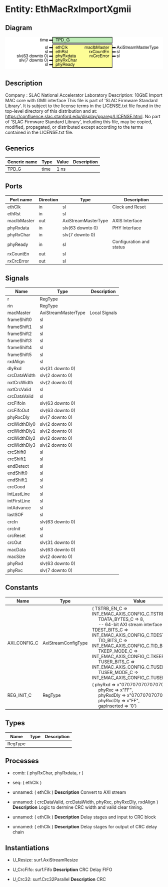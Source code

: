 # Entity: EthMacRxImportXgmii

## Diagram

![Diagram](EthMacRxImportXgmii.svg "Diagram")
## Description

Company    : SLAC National Accelerator Laboratory
Description: 10GbE Import MAC core with GMII interface
This file is part of 'SLAC Firmware Standard Library'.
It is subject to the license terms in the LICENSE.txt file found in the
top-level directory of this distribution and at:
   https://confluence.slac.stanford.edu/display/ppareg/LICENSE.html.
No part of 'SLAC Firmware Standard Library', including this file,
may be copied, modified, propagated, or distributed except according to
the terms contained in the LICENSE.txt file.
## Generics

| Generic name | Type | Value | Description |
| ------------ | ---- | ----- | ----------- |
| TPD_G        | time | 1 ns  |             |
## Ports

| Port name   | Direction | Type                | Description              |
| ----------- | --------- | ------------------- | ------------------------ |
| ethClk      | in        | sl                  | Clock and Reset          |
| ethRst      | in        | sl                  |                          |
| macIbMaster | out       | AxiStreamMasterType | AXIS Interface           |
| phyRxdata   | in        | slv(63 downto 0)    | PHY Interface            |
| phyRxChar   | in        | slv(7 downto 0)     |                          |
| phyReady    | in        | sl                  | Configuration and status |
| rxCountEn   | out       | sl                  |                          |
| rxCrcError  | out       | sl                  |                          |
## Signals

| Name         | Type                | Description   |
| ------------ | ------------------- | ------------- |
| r            | RegType             |               |
| rin          | RegType             |               |
| macMaster    | AxiStreamMasterType | Local Signals |
| frameShift0  | sl                  |               |
| frameShift1  | sl                  |               |
| frameShift2  | sl                  |               |
| frameShift3  | sl                  |               |
| frameShift4  | sl                  |               |
| frameShift5  | sl                  |               |
| rxdAlign     | sl                  |               |
| dlyRxd       | slv(31 downto 0)    |               |
| crcDataWidth | slv(2 downto 0)     |               |
| nxtCrcWidth  | slv(2 downto 0)     |               |
| nxtCrcValid  | sl                  |               |
| crcDataValid | sl                  |               |
| crcFifoIn    | slv(63 downto 0)    |               |
| crcFifoOut   | slv(63 downto 0)    |               |
| phyRxcDly    | slv(7 downto 0)     |               |
| crcWidthDly0 | slv(2 downto 0)     |               |
| crcWidthDly1 | slv(2 downto 0)     |               |
| crcWidthDly2 | slv(2 downto 0)     |               |
| crcWidthDly3 | slv(2 downto 0)     |               |
| crcShift0    | sl                  |               |
| crcShift1    | sl                  |               |
| endDetect    | sl                  |               |
| endShift0    | sl                  |               |
| endShift1    | sl                  |               |
| crcGood      | sl                  |               |
| intLastLine  | sl                  |               |
| intFirstLine | sl                  |               |
| intAdvance   | sl                  |               |
| lastSOF      | sl                  |               |
| crcIn        | slv(63 downto 0)    |               |
| crcInit      | sl                  |               |
| crcReset     | sl                  |               |
| crcOut       | slv(31 downto 0)    |               |
| macData      | slv(63 downto 0)    |               |
| macSize      | slv(2 downto 0)     |               |
| phyRxd       | slv(63 downto 0)    |               |
| phyRxc       | slv(7 downto 0)     |               |
## Constants

| Name         | Type                | Value                                                                                                                                                                                                                                                                                                                                                                                                                                                                                                                                                                                                                                                                 | Description |
| ------------ | ------------------- | --------------------------------------------------------------------------------------------------------------------------------------------------------------------------------------------------------------------------------------------------------------------------------------------------------------------------------------------------------------------------------------------------------------------------------------------------------------------------------------------------------------------------------------------------------------------------------------------------------------------------------------------------------------------- | ----------- |
| AXI_CONFIG_C | AxiStreamConfigType |  (       TSTRB_EN_C    => INT_EMAC_AXIS_CONFIG_C.TSTRB_EN_C,<br><span style="padding-left:20px">       TDATA_BYTES_C => 8,<br><span style="padding-left:20px">               -- 64-bit AXI stream interface       TDEST_BITS_C  => INT_EMAC_AXIS_CONFIG_C.TDEST_BITS_C,<br><span style="padding-left:20px">       TID_BITS_C    => INT_EMAC_AXIS_CONFIG_C.TID_BITS_C,<br><span style="padding-left:20px">       TKEEP_MODE_C  => INT_EMAC_AXIS_CONFIG_C.TKEEP_MODE_C,<br><span style="padding-left:20px">       TUSER_BITS_C  => INT_EMAC_AXIS_CONFIG_C.TUSER_BITS_C,<br><span style="padding-left:20px">       TUSER_MODE_C  => INT_EMAC_AXIS_CONFIG_C.TUSER_MODE_C) |             |
| REG_INIT_C   | RegType             |  (       phyRxd      => x"0707070707070707",<br><span style="padding-left:20px">       phyRxc      => x"FF",<br><span style="padding-left:20px">       phyRxdDly   => x"0707070707070707",<br><span style="padding-left:20px">       phyRxcDly   => x"FF",<br><span style="padding-left:20px">       gapInserted => '0')                                                                                                                                                                                                                                                                                                                                              |             |
## Types

| Name    | Type | Description |
| ------- | ---- | ----------- |
| RegType |      |             |
## Processes
- comb: ( phyRxChar, phyRxdata, r )
- seq: ( ethClk )
- unnamed: ( ethClk )
**Description**
Convert to AXI stream

- unnamed: ( crcDataValid, crcDataWidth, phyRxc, phyRxcDly, rxdAlign )
**Description**
Logic to dermine CRC width and valid clear timing.

- unnamed: ( ethClk )
**Description**
Delay stages and input to CRC block

- unnamed: ( ethClk )
**Description**
Delay stages for output of CRC delay chain

## Instantiations

- U_Resize: surf.AxiStreamResize
- U_CrcFifo: surf.Fifo
**Description**
CRC Delay FIFO

- U_Crc32: surf.Crc32Parallel
**Description**
CRC

